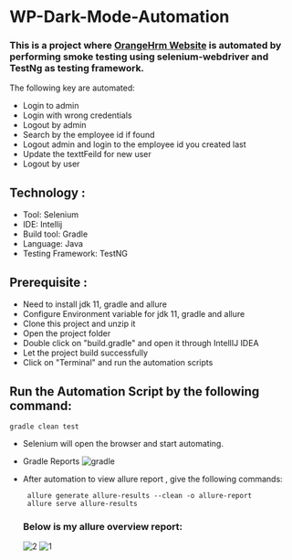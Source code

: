 # WP-Dark-Mode-Automation
### This is a project where [OrangeHrm Website](https://opensource-demo.orangehrmlive.com/web/index.php/auth/login) is automated by performing smoke testing using selenium-webdriver and TestNg as testing framework.
The following key are automated:
- Login to admin
- Login with wrong credentials
- Logout by admin
- Search by the employee id if found
- Logout admin and login to the employee id you created last
- Update the texttFeild for new user
- Logout by user

## Technology :
- Tool: Selenium
- IDE: Intellij
- Build tool: Gradle
- Language: Java
- Testing Framework: TestNG

## Prerequisite :
- Need to install jdk 11, gradle and allure
- Configure Environment variable for jdk 11, gradle and allure
- Clone this project and unzip it
- Open the project folder
- Double click on "build.gradle" and open it through IntellIJ IDEA
- Let the project build successfully
- Click on "Terminal" and run the automation scripts

## Run the Automation Script by the following command: 
    gradle clean test 

- Selenium will open the browser and start automating.
- Gradle Reports 
![gradle](https://github.com/Amit23-10/TestNG-OrangeHRM-Automation/assets/74063361/7fcaa752-5038-4aa6-91a5-62cb37634ff2)

- After automation to view allure report , give the following commands:
  
       allure generate allure-results --clean -o allure-report
       allure serve allure-results
  
   ### Below is my allure overview report:
  

    ![2](https://github.com/Amit23-10/TestNG-OrangeHRM-Automation/assets/74063361/1a41516a-54bd-4aef-b4b0-5798237afaf6)
    ![1](https://github.com/Amit23-10/TestNG-OrangeHRM-Automation/assets/74063361/bc8a9146-3ddb-4e66-b9e5-740844f4aaa3)
